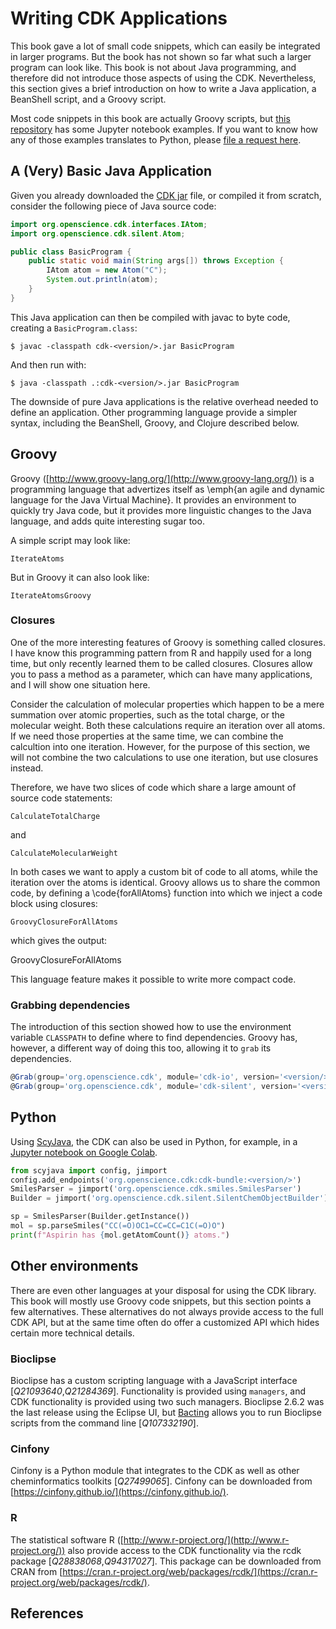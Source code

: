 # Writing CDK Applications

This book gave a lot of small code snippets, which can easily be integrated
in larger programs. But the book has not shown so far what such a larger
program can look like. This book is not about Java programming, and therefore
did not introduce those aspects of using the CDK.
Nevertheless, this section gives a brief introduction on how to write a
Java application, a BeanShell script, and a Groovy script.

Most code snippets
in this book are actually Groovy scripts, but [this repository](https://egonw.github.io/chempyformatics/)
has some Jupyter notebook examples. If you want to know how any of those examples translates
to Python, please [file a request here](https://github.com/egonw/chempyformatics/issues).

## A (Very) Basic Java Application

Given you already downloaded the [CDK jar](https://github.com/cdk/cdk/releases/tag/cdk-<version/>) file,
or compiled it from scratch, consider the following piece of
Java source code:

```java
import org.openscience.cdk.interfaces.IAtom;
import org.openscience.cdk.silent.Atom;

public class BasicProgram {
    public static void main(String args[]) throws Exception {
        IAtom atom = new Atom("C");
        System.out.println(atom);
    }
}
```

This <topic type="key">Java application</topic> can then be compiled with <topic>javac</topic> to byte code, creating a
`BasicProgram.class`:

```shell
$ javac -classpath cdk-<version/>.jar BasicProgram
```

And then run with:

```shell
$ java -classpath .:cdk-<version/>.jar BasicProgram
```

The downside of pure Java applications is the relative overhead
needed to define an application. Other programming language provide
a simpler syntax, including the BeanShell, Groovy, and Clojure
described below.

## Groovy

<topic type="key">Groovy</topic> ([http://www.groovy-lang.org/](http://www.groovy-lang.org/)) is a programming language that
advertizes itself as \emph{an agile and dynamic language for the Java
Virtual Machine}. It provides an environment to quickly
try Java code, but it provides more linguistic changes
to the Java language, and adds quite interesting sugar too.

A simple script may look like:

<code>IterateAtoms</code>

But in Groovy it can also look like:

<code>IterateAtomsGroovy</code>

### Closures

One of the more interesting features of Groovy is something called
<topic type="key">closures</topic>.
I have know this programming pattern from R and happily used for a long time,
but only recently learned them to be called closures. Closures allow you to
pass a method as a parameter, which can have many applications, and I will show one
situation here.

Consider the calculation of molecular properties which happen to be a
mere summation over atomic properties, such as the total charge, or
the molecular weight. Both these calculations require an iteration over all
atoms. If we need those properties at the same time, we can combine the
calcultion into one iteration. However, for the purpose of this section,
we will not combine the two calculations to use one iteration, but use
closures instead.

Therefore, we have two slices of code which share a large amount of
source code statements:

<code>CalculateTotalCharge</code>

and

<code>CalculateMolecularWeight</code>

In both cases we want to apply a custom bit of code to all atoms, while
the iteration over the atoms is identical. Groovy allows
us to share the common code, by defining a \code{forAllAtoms} function
into which we inject a code block using closures:

<code>GroovyClosureForAllAtoms</code>

which gives the output:

<out>GroovyClosureForAllAtoms</out>

This language feature makes it possible to write more compact code. 

### Grabbing dependencies

The introduction of this section showed how to use the environment variable
`CLASSPATH` to define where to find dependencies. Groovy has, however,
a different way of doing this too, allowing it to `grab` its dependencies.

```groovy
@Grab(group='org.openscience.cdk', module='cdk-io', version='<version/>')
@Grab(group='org.openscience.cdk', module='cdk-silent', version='<version/>')
```

## Python

Using [ScyJava](https://github.com/scijava/scyjava), the CDK can also be used in Python, for example, in a [Jupyter notebook
on Google Colab](https://colab.research.google.com/github/egonw/chempyformatics/blob/main/docs/nb/CreateAtom3.ipynb).

```python
from scyjava import config, jimport
config.add_endpoints('org.openscience.cdk:cdk-bundle:<version/>')
SmilesParser = jimport('org.openscience.cdk.smiles.SmilesParser')
Builder = jimport('org.openscience.cdk.silent.SilentChemObjectBuilder')

sp = SmilesParser(Builder.getInstance())
mol = sp.parseSmiles("CC(=O)OC1=CC=CC=C1C(=O)O")
print(f"Aspirin has {mol.getAtomCount()} atoms.")
```

## Other environments

There are even other languages at your disposal for using
the CDK library. This book will mostly use Groovy code snippets,
but this section points a few alternatives.
These alternatives do not always provide access to the full CDK API, but at the
same time often do offer a customized API which hides certain more technical details.

### Bioclipse

Bioclipse has a custom scripting language with a JavaScript
interface [<cite>Q21093640</cite>,<cite>Q21284369</cite>]. Functionality is provided using `managers`,
and CDK functionality is provided using two such managers. Bioclipse 2.6.2 was the
last release using the Eclipse UI, but [Bacting](https://github.com/egonw/bacting) allows you to run Bioclipse
scripts from the command line [<cite>Q107332190</cite>].

### Cinfony

Cinfony is a Python module that integrates to the CDK as well as other
cheminformatics toolkits [<cite>Q27499065</cite>]. Cinfony can be downloaded from [https://cinfony.github.io/](https://cinfony.github.io/).

### R

The statistical software R ([http://www.r-project.org/](http://www.r-project.org/)) also provide
access to the CDK functionality via the rcdk package [<cite>Q28838068</cite>,<cite>Q94317027</cite>]. This
package can be downloaded from CRAN from [https://cran.r-project.org/web/packages/rcdk/](https://cran.r-project.org/web/packages/rcdk/).

## References

<references/>
